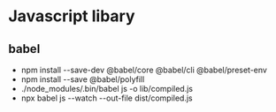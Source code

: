 # Javascript libary
## babel
- npm install --save-dev @babel/core @babel/cli @babel/preset-env
- npm install --save @babel/polyfill
- ./node_modules/.bin/babel js -o lib/compiled.js
- npx babel js --watch --out-file dist/compiled.js
